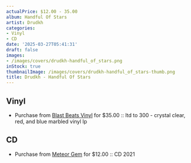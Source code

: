 ```yaml
---
actualPrice: $12.00 - 35.00
album: Handful Of Stars
artist: Drudkh
categories:
- Vinyl
- CD
date: '2025-03-27T05:41:31'
draft: false
images:
- /images/covers/drudkh-handful_of_stars.png
inStock: true
thumbnailImage: /images/covers/drudkh-handful_of_stars-thumb.png
title: Drudkh - Handful Of Stars
---
```


## Vinyl
* Purchase from [Blast Beats Vinyl](https://blastbeatsvinyl.com/products/drudkh-handful-of-stars-ltd-to-300-crystal-clear-red-and-blue-marbled-vinyl-lp-1) for $35.00 :: ltd to 300 - crystal clear, red, and blue marbled vinyl lp
## CD
* Purchase from [Meteor Gem](https://meteor-gem.com/products/drudkh-handful-of-stars-cd) for $12.00 :: CD 2021
